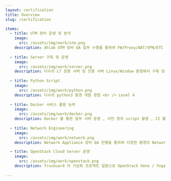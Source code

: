 ```yaml
---
layout: certification
title: Overview
slug: /certification

items:
  - title: UTM 장비 운영 및 분석
    image:
      src: /assets/img/work/utm.png
    description: Ahlab UTM 장비 QA 업무 수행을 통하여 FW/Proxy/NAT/VPN/ETC 운영 skill <br /> Level 4 
    
  - title: Server 구축 및 운영
    image:
      src: /assets/img/work/server.png
    description: 다수의 L7 응용 서버 및 인증 서버 Linux/Window 환경에서 구축 및 운영 경험 <br /> Level 4
    
  - title: Python Script 
    image:
      src: /assets/img/work/python.png
    description: 다수의 python3 환경 개발 경험 <br /> Level 4 
    
  - title: Docker 서비스 활용 능력 
    image:
      src: /assets/img/work/docker.png
    description: Docker 를 통한 일부 서버 운영 , 사전 정의 script 활용 , CI 활용 <br /> Level 3
    
  - title: Network Engineering
    image:
      src: /assets/img/work/network.png
    description: Network Appliance 장비 QA 진행을 통하여 다양한 환경의 Network 환경 구축 및 운영 HA 환경(이중화) Proxy 및 NAT 환경 등 <br /> Level 4

  - title: OpenStack Cloud Server 운영
    image:
      src: /assets/img/work/openstack.png
    description: TrusGuard 의 가상화 프로젝트 일환으로 OpenStack Xena / Yoga 환경을 우분투20.04 에서 구축 <br /> Service <br / > glance , NOVA, Neutron , Keystone , Cinder , Horizon <br /> Level 2
    
---
```

